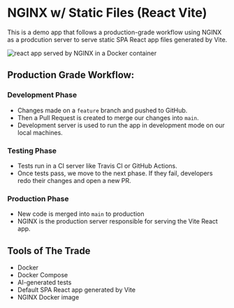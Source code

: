 # NGINX w/ Static Files (React Vite)

This is a demo app that follows a production-grade workflow using NGINX as a
prodcution server to serve static SPA React app files generated by Vite.

![react app served by NGINX in a Docker container](https://i.ibb.co/8DMJhDqT/Screenshot-2025-09-16-at-22-53-18.png)

## Production Grade Workflow:

### Development Phase

- Changes made on a `feature` branch and pushed to GitHub.
- Then a Pull Request is created to merge our changes into `main`.
- Development server is used to run the app in development mode on our local
  machines.

### Testing Phase

- Tests run in a CI server like Travis CI or GitHub Actions.
- Once tests pass, we move to the next phase. If they fail, developers redo
  their changes and open a new PR.

### Production Phase

- New code is merged into `main` to production
- NGINX is the production server responsible for serving the Vite React app.

## Tools of The Trade

- Docker
- Docker Compose
- AI-generated tests
- Default SPA React app generated by Vite
- NGINX Docker image

